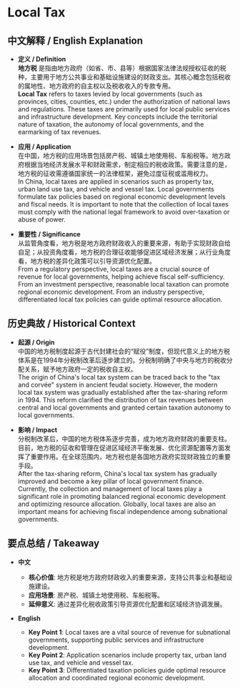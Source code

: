 # Local Tax

## 中文解释 / English Explanation

* **定义 / Definition**  
  **地方税** 是指由地方政府（如省、市、县等）根据国家法律法规授权征收的税种，主要用于地方公共事业和基础设施建设的财政支出。其核心概念包括税收的属地性、地方政府的自主权以及税收收入的专款专用。  
  **Local Tax** refers to taxes levied by local governments (such as provinces, cities, counties, etc.) under the authorization of national laws and regulations. These taxes are primarily used for local public services and infrastructure development. Key concepts include the territorial nature of taxation, the autonomy of local governments, and the earmarking of tax revenues.

* **应用 / Application**  
  在中国，地方税的应用场景包括房产税、城镇土地使用税、车船税等。地方政府根据当地经济发展水平和财政需求，制定相应的税收政策。需要注意的是，地方税的征收需遵循国家统一的法律框架，避免过度征税或滥用权力。  
  In China, local taxes are applied in scenarios such as property tax, urban land use tax, and vehicle and vessel tax. Local governments formulate tax policies based on regional economic development levels and fiscal needs. It is important to note that the collection of local taxes must comply with the national legal framework to avoid over-taxation or abuse of power.

* **重要性 / Significance**  
  从监管角度看，地方税是地方政府财政收入的重要来源，有助于实现财政自给自足；从投资角度看，地方税的合理征收能够促进区域经济发展；从行业角度看，地方税的差异化政策可以引导资源优化配置。  
  From a regulatory perspective, local taxes are a crucial source of revenue for local governments, helping achieve fiscal self-sufficiency. From an investment perspective, reasonable local taxation can promote regional economic development. From an industry perspective, differentiated local tax policies can guide optimal resource allocation.

## 历史典故 / Historical Context

* **起源 / Origin**  
  中国的地方税制度起源于古代封建社会的“赋役”制度，但现代意义上的地方税体系是在1994年分税制改革后逐步建立的。分税制明确了中央与地方的税收分配关系，赋予地方政府一定的税收自主权。  
  The origin of China's local tax system can be traced back to the "tax and corvée" system in ancient feudal society. However, the modern local tax system was gradually established after the tax-sharing reform in 1994. This reform clarified the distribution of tax revenues between central and local governments and granted certain taxation autonomy to local governments.

* **影响 / Impact**  
  分税制改革后，中国的地方税体系逐步完善，成为地方政府财政的重要支柱。目前，地方税的征收和管理在促进区域经济平衡发展、优化资源配置等方面发挥了重要作用。在全球范围内，地方税也是各国地方政府实现财政独立的重要手段。  
  After the tax-sharing reform, China's local tax system has gradually improved and become a key pillar of local government finance. Currently, the collection and management of local taxes play a significant role in promoting balanced regional economic development and optimizing resource allocation. Globally, local taxes are also an important means for achieving fiscal independence among subnational governments.

## 要点总结 / Takeaway

* **中文**  
  - **核心价值**: 地方税是地方政府财政收入的重要来源，支持公共事业和基础设施建设。  
  - **应用场景**: 房产税、城镇土地使用税、车船税等。  
  - **延伸意义**: 通过差异化税收政策引导资源优化配置和区域经济协调发展。

* **English**  
  - **Key Point 1**: Local taxes are a vital source of revenue for subnational governments, supporting public services and infrastructure development.  
  - **Key Point 2**: Application scenarios include property tax, urban land use tax, and vehicle and vessel tax.  
  - **Key Point 3**: Differentiated taxation policies guide optimal resource allocation and coordinated regional economic development.